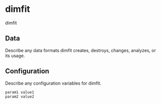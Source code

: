 # dimfit

dimfit

## Data

Describe any data formats dimfit creates, destroys, changes, analyzes, or its usage.




## Configuration

Describe any configuration variables for dimfit.

```
param1 value1
param2 value2
```
